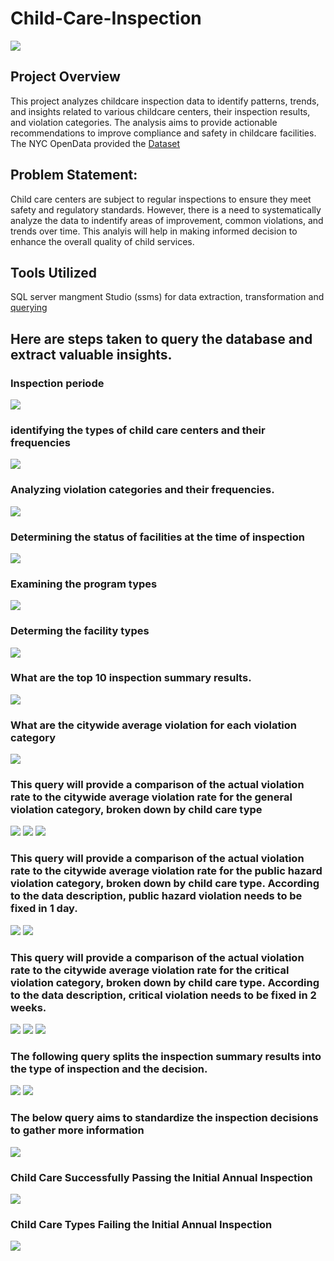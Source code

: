 # Child-Care-Inspection



![](https://x-default-stgec.uplynk.com/ausw/slices/bfe/ef205c0e5ea14d77944cbd6904335118/bfe9055dd1c645299376d8201ed3d1bb/poster_08073b583e0f4729adeb9bca439ac23d.png)


## Project Overview

This project analyzes childcare inspection data to identify patterns, trends, and insights related to various childcare centers, their inspection results, and violation categories. The analysis aims to provide actionable recommendations to improve compliance and safety in childcare facilities. The NYC OpenData provided the [Dataset](https://data.cityofnewyork.us/Health/DOHMH-Childcare-Center-Inspections/dsg6ifza/about_data)


## Problem Statement:
Child care centers are subject to regular inspections to ensure they meet safety and regulatory standards. However, there is a need to systematically analyze the data to indentify areas of improvement, common violations, and trends over time. This analyis will help in making informed decision to enhance the overall quality of child services.

## Tools Utilized

SQL server mangment Studio (ssms) for data extraction, transformation and [querying]()

## Here are steps taken to query the database and extract valuable insights.


### Inspection periode 

![](https://github.com/kuetena1/Child-Care-Inspection/blob/main/images/periode%20of%20study.png)


### identifying the types of child care centers and their frequencies 

![](https://github.com/kuetena1/Child-Care-Inspection/blob/main/images/child%20care%20type.png)


### Analyzing violation categories and their frequencies.

![](https://github.com/kuetena1/Child-Care-Inspection/blob/main/images/violation%20categories.png)




### Determining the status of facilities at the time of inspection


![](https://github.com/kuetena1/Child-Care-Inspection/blob/main/images/status.png)



### Examining the program types 

![](https://github.com/kuetena1/Child-Care-Inspection/blob/main/images/program.png)



###  Determing the facility types 

![](6https://github.com/kuetena1/Child-Care-Inspection/blob/main/images/Facility%20type.png)



### What are the top 10 inspection summary results.

![](https://github.com/kuetena1/Child-Care-Inspection/blob/main/images/top%2010%20inspection%20results.png)



###  What are the citywide average violation for each violation category


![](https://github.com/kuetena1/Child-Care-Inspection/blob/main/images/average%20for%20the%203%20categories%20of%20violations.png)


### This query will provide a comparison of the actual violation rate to the citywide average violation rate for the general violation category, broken down by child care type

![](https://github.com/kuetena1/Child-Care-Inspection/blob/main/images/General%20violation%201.png)
![](https://github.com/kuetena1/Child-Care-Inspection/blob/main/images/general%20violatio%202.png)
![](https://github.com/kuetena1/Child-Care-Inspection/blob/main/images/General%20violation%203.png)

### This query will provide a comparison of the actual violation rate to the citywide average violation rate for the  public hazard violation category, broken down by child care type. According to the data description, public hazard violation  needs to be fixed in 1 day.




![](https://github.com/kuetena1/Child-Care-Inspection/blob/main/images/public%20violation%201.png)
![](https://github.com/kuetena1/Child-Care-Inspection/blob/main/images/public%20violation%202.png)


### This query will provide a comparison of the actual violation rate to the citywide average violation rate for the critical violation category, broken down by child care type. According to the data description, critical violation  needs to be fixed in 2 weeks.

  

![](https://github.com/kuetena1/Child-Care-Inspection/blob/main/images/critical%20violation%201.png)
![](https://github.com/kuetena1/Child-Care-Inspection/blob/main/images/critical%20violation%202.png)
![](https://github.com/kuetena1/Child-Care-Inspection/blob/main/images/critical%20violation%203.png)




### The following query splits the inspection summary results into the type of inspection and the decision.



![](https://github.com/kuetena1/Child-Care-Inspection/blob/main/images/type%20of%20inspection.png)
![](https://github.com/kuetena1/Child-Care-Inspection/blob/main/images/inspection%20decision.png)




### The below query aims to standardize the inspection decisions to gather more information


![](https://github.com/kuetena1/Child-Care-Inspection/blob/main/images/decision%20standadized%20.png)



###  Child Care Successfully Passing the Initial Annual Inspection



![](https://github.com/kuetena1/Child-Care-Inspection/blob/main/images/how%20many%20passed%20the%20initial%20inspection.png)





### Child Care Types Failing the Initial Annual Inspection
![](https://github.com/kuetena1/Child-Care-Inspection/blob/main/images/how%20many%20failed%20the%20initial%20inspection.png)
